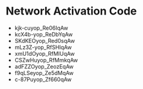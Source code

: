 # Network Activation Code
* kjk-cuyop_Re06IqAw
* kcX4b-yop_ReDbYqAw
* SKdKEOyop_Red0sqAw
* mLz3Z-yop_RfSHIqAw
* xmU1dOyop_RfMIUqAw
* CSZwHuyop_RfMmkqAw
* adFZZOyop_ZeozEqAw
* f9qLSeyop_Ze5dMqAw
* c-87Puyop_Zf660qAw